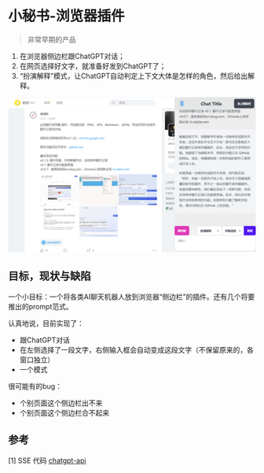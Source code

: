 # 小秘书-浏览器插件

> 非常早期的产品

1. 在浏览器侧边栏跟ChatGPT对话；
2. 在网页选择好文字，就准备好发到ChatGPT了；
3. “扮演解释”模式，让ChatGPT自动判定上下文大体是怎样的角色，然后给出解释。

![img.png](assets/demo.png)

## 目标，现状与缺陷

一个小目标：一个将各类AI聊天机器人放到浏览器“侧边栏”的插件。还有几个将要推出的prompt范式。

认真地说，目前实现了：

- 跟ChatGPT对话
- 在左侧选择了一段文字，右侧输入框会自动变成这段文字（不保留原来的，各窗口独立）
- 一个模式

很可能有的bug：

- 个别页面这个侧边栏出不来
- 个别页面这个侧边栏合不起来

## 参考

[1] SSE 代码 [chatgpt-api](https://github.com/transitive-bullshit/chatgpt-api#reverse-proxy)
